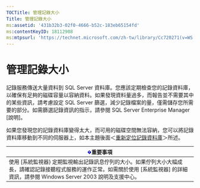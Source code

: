 ```yaml
---
TOCTitle: 管理記錄大小
Title: 管理記錄大小
ms:assetid: '431b32b3-02f0-4666-b52c-183eb65154fd'
ms:contentKeyID: 18112908
ms:mtpsurl: 'https://technet.microsoft.com/zh-tw/library/Cc720271(v=WS.10)'
---
```


管理記錄大小
============

記錄服務傳送大量資料到 SQL Server 資料庫。您應該定期檢查您的記錄資料庫，以確保有足夠的磁碟容量以容納資料。如果發現資料量過多，而報告並不需要其中的某些資訊，請考慮設定 SQL Server 篩選，減少記錄檔案的量，僅需儲存您所需要的部分。如需篩選記錄資訊的指示，請參閱 SQL Server Enterprise Manager \[說明\]。

如果您發現您的記錄資料庫變得太大，而可用的磁碟空間無法容納，您可以將記錄資料庫移動到不同的伺服器上，如本主題後面＜[重新定位記錄資料庫](https://technet.microsoft.com/34ea8045-dc94-422e-9601-29927cfc1534)＞所述。

| ![](images/Cc720271.Important(WS.10).gif)重要事項                                                                                                                 |
|------------------------------------------------------------------------------------------------------------------------------------------------------------------------------------------------|
| 使用 \[系統監視器} 定期監視輸出記錄訊息佇列的大小。如果佇列大小大幅成長，請確認記錄接聽程式服務的運作正常。如需關於使用 \[系統監視器\] 的詳細資訊，請參閱 Windows Server 2003 說明及支援中心。 |
